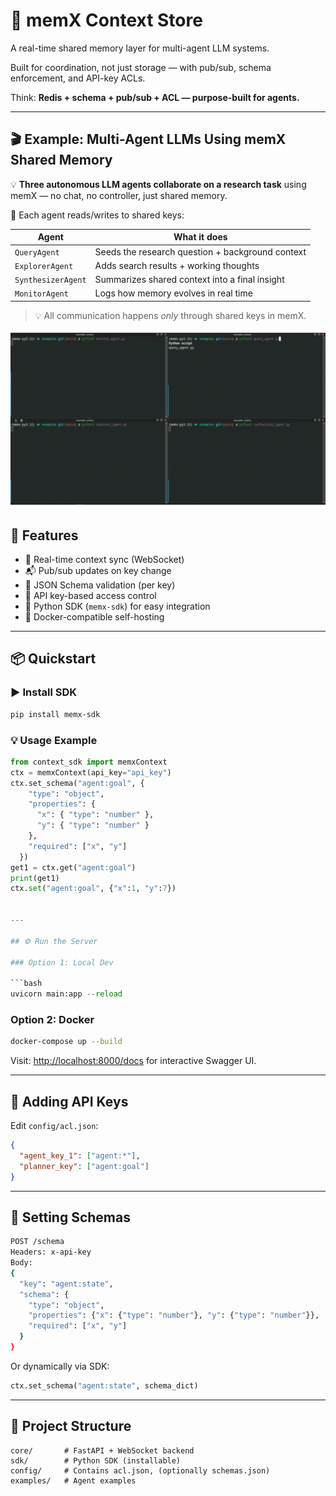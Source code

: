# 🧠 memX Context Store

A real-time shared memory layer for multi-agent LLM systems.

Built for coordination, not just storage — with pub/sub, schema enforcement, and API-key ACLs.


Think: **Redis + schema + pub/sub + ACL — purpose-built for agents.**

---

## 🎬 Example: Multi-Agent LLMs Using memX Shared Memory

💡 **Three autonomous LLM agents collaborate on a research task** using memX — no chat, no controller, just shared memory.

🧠 Each agent reads/writes to shared keys:

| Agent            | What it does                                     |
|------------------|--------------------------------------------------|
| `QueryAgent`     | Seeds the research question + background context |
| `ExplorerAgent`  | Adds search results + working thoughts           |
| `SynthesizerAgent` | Summarizes shared context into a final insight |
| `MonitorAgent`   | Logs how memory evolves in real time             |

> 💡 All communication happens *only* through shared keys in memX.

![memX agent demo](./assets/example.gif)

## 🚀 Features

* 🔄 Real-time context sync (WebSocket)
* 📬 Pub/sub updates on key change
* 📐 JSON Schema validation (per key)
* 🔐 API key-based access control
* 🐍 Python SDK (`memx-sdk`) for easy integration
* 🐳 Docker-compatible self-hosting

---

## 📦 Quickstart

### ▶️ Install SDK

```bash
pip install memx-sdk
```

### 💡 Usage Example

```python
from context_sdk import memxContext
ctx = memxContext(api_key="api_key")
ctx.set_schema("agent:goal", {
    "type": "object",
    "properties": {
      "x": { "type": "number" },
      "y": { "type": "number" }
    },
    "required": ["x", "y"]
  })
get1 = ctx.get("agent:goal")
print(get1)
ctx.set("agent:goal", {"x":1, "y":7})


---

## ⚙️ Run the Server

### Option 1: Local Dev

```bash
uvicorn main:app --reload
```

### Option 2: Docker

```bash
docker-compose up --build
```

Visit: [http://localhost:8000/docs](http://localhost:8000/docs) for interactive Swagger UI.

---

## 🔑 Adding API Keys

Edit `config/acl.json`:

```json
{
  "agent_key_1": ["agent:*"],
  "planner_key": ["agent:goal"]
}
```

---

## 📐 Setting Schemas

```bash
POST /schema
Headers: x-api-key
Body:
{
  "key": "agent:state",
  "schema": {
    "type": "object",
    "properties": {"x": {"type": "number"}, "y": {"type": "number"}},
    "required": ["x", "y"]
  }
}
```

Or dynamically via SDK:

```python
ctx.set_schema("agent:state", schema_dict)
```

---

## 📁 Project Structure

```
core/       # FastAPI + WebSocket backend
sdk/        # Python SDK (installable)
config/     # Contains acl.json, (optionally schemas.json)
examples/   # Agent examples
```
